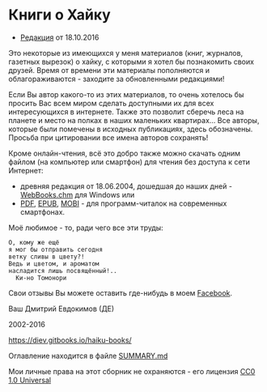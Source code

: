 # Книги о Хайку

* [Редакция](https://github.com/diev/Haiku-Books) от 18.10.2016

Это некоторые из имеющихся у меня материалов (книг, журналов, газетных вырезок) о хайку, с которыми я хотел бы познакомить своих друзей. Время от времени эти материалы пополняются и облагораживаются - заходите за обновленными редакциями!

Если Вы автор какого-то из этих материалов, то очень хотелось бы просить Вас всем миром сделать доступными их для всех интересующихся в интернете. Также это позволит сберечь леса на планете и место на полках в наших маленьких квартирах... Все авторы, которые были помечены в исходных публикациях, здесь обозначены. Просьба при цитировании все имена авторов сохранять!

Кроме онлайн-чтения, всё это добро также можно скачать одним файлом (на компьютер или смартфон) для чтения без доступа к сети Интернет:

* древняя редакция от 18.06.2004, дошедшая до наших дней - [WebBooks.chm](https://github.com/diev/Haiku-Books/releases/tag/v1.0) для Windows или
* [PDF](https://www.gitbook.com/download/pdf/book/diev/haiku-books), [EPUB](https://www.gitbook.com/download/epub/book/diev/haiku-books), [MOBI](https://www.gitbook.com/download/mobi/book/diev/haiku-books) - для программ-читалок на современных смартфонах.

Моё любимое - то, ради чего все эти труды:

```
О, кому же ещё
я мог бы отправить сегодня
ветку сливы в цвету?!
Ведь и цветом, и ароматом
насладится лишь посвящённый!..
  Ки-но Томонори
```

Свои отзывы Вы можете оставить где-нибудь в моем [Facebook](https://facebook.com/dmitrii.evdokimov).

Ваш Дмитрий Евдокимов (ДЕ)

2002-2016

https://diev.gitbooks.io/haiku-books/

Оглавление находится в файле [SUMMARY.md](SUMMARY.md)

Мои личные права на этот сборник не охраняются - его лицензия [CC0 1.0 Universal](LICENSE)
